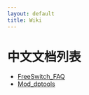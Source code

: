 ```yaml
---
layout: default
title: Wiki
---
```


# 中文文档列表

* [FreeSwitch_FAQ](/wiki/FreeSWITCH_FAQ.html)
* [Mod_dptools](/wiki/mod_dptools.html)

